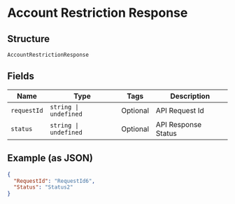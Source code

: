 
# Account Restriction Response

## Structure

`AccountRestrictionResponse`

## Fields

| Name | Type | Tags | Description |
|  --- | --- | --- | --- |
| `requestId` | `string \| undefined` | Optional | API Request Id |
| `status` | `string \| undefined` | Optional | API Response Status |

## Example (as JSON)

```json
{
  "RequestId": "RequestId6",
  "Status": "Status2"
}
```

